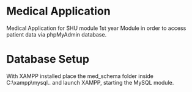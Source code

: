 # Medical Application

  Medical Application for SHU module 1st year Module in order to access patient data via phpMyAdmin database.

# Database Setup

  With XAMPP installed place the med_schema folder inside C:\xampp\mysql\.. and launch XAMPP, starting the MySQL module.

